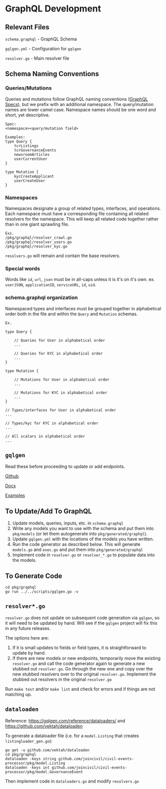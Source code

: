 # GraphQL Development

## Relevant Files

`schema.graphql` - GraphQL Schema

`gqlgen.yml` - Configuration for `gqlgen`

`resolver.go` - Main resolver file

## Schema Naming Conventions

### Queries/Mutations
Queries and mutations follow GraphQL naming conventions ([GraphQL Specs](https://facebook.github.io/graphql/June2018/#sec-Schema)), but we prefix with an additional namespace. The query/mutation names are lower camel case. Namespace names should be one word and short, yet descriptive.

```
Spec:
<namespace><query/mutation field>

Examples:
type Query {
	tcrListings
	tcrGovernanceEvents
	newsroomArticles
	userCurrentUser
}

type Mutation {
	kycCreateApplicant
	userCreateUser
}
```

### Namespaces
Namespaces designate a group of related types, interfaces, and operations.  Each namespace must have a corresponding file containing all related resolvers for the namespace.  This will keep all related code together rather than in one giant sprawling file. 

```
Exs.
/pkg/graphql/resolver_crawl.go
/pkg/graphql/resolver_users.go
/pkg/graphql/resolver_kyc.go

```

`resolvers.go` will remain and contain the base resolvers.

### Special words
Words like `id`, `url`, `json` must be in all-caps unless it is it's on it's own.  ex. `userJSON`, `applicationID`, `serviceURL`, `id`, `uid`.


### schema.graphql organization

Namespaced types and interfaces must be grouped together in alphabetical order both in the file and within the `Query` and `Mutation` schemas.

```
Ex.

type Query {

	// Queries for User in alphabetical order
	...
 
	// Queries for KYC in alphabetical order
	...
}

type Mutation {

	// Mutations for User in alphabetical order
	...

	// Mutations for KYC in alphabetical order
	...
}

// Types/interfaces for User in alphabetical order
...

// Types/kyc for KYC in alphabetical order
...

// All scalars in alphabetical order
...

```

## `gqlgen`

Read these before proceeding to update or add endpoints.

[Github](https://github.com/99designs/gqlgen)

[Docs](http://gqlgen.com)

[Examples](https://github.com/99designs/gqlgen/tree/master/example)


## To Update/Add To GraphQL

1. Update models, queries, inputs, etc. in `schema.graphql`
2. Write any models you want to use with the schema and put them into `pkg/models` (or let them autogenerate into `pkg/generated/graphql`).
3. Update `gqlgen.yml` with the locations of the models you have written.
4. Run the code generator as described below. This will generate `models.go` and `exec.go` and put them into `pkg/generated/graphql`	 
5. Implement code in `resolver.go` or `resolver_*.go` to populate data into the models.

## To Generate Code
```
cd pkg/graphql
go run ../../scripts/gqlgen.go -v
```

## `resolver*.go`

`resolver.go` does not update on subsequent code generation via `gqlgen`, so it will need to be updated by hand. Will see if the `gqlgen` project will fix this in any future releases.

The options here are:

1. If it is small updates to fields or field types, it is straightforward to update by hand.
2. If there are new models or new endpoints, temporarily move the existing `resolver.go` and call the code generator again to generate a new stubbed out `resolver.go`.  Go through the new one and copy over the new stubbed resolvers over to the original `resolver.go`.  Implement the stubbed out resolvers in the original `resolver.go`

Run `make test` and/or `make lint` and check for errors and if things are not matching up.

## `dataloaden`
Reference: https://gqlgen.com/reference/dataloaders/ and https://github.com/vektah/dataloaden
 
To generate a dataloader file (i.e. for a `model.Listing` that creates `listingloader_gen.go`):
```
go get -u github.com/vektah/dataloaden
cd pkg/graphql
dataloaden -keys string github.com/joincivil/civil-events-processor/pkg/model.Listing
dataloaden -keys int github.com/joincivil/civil-events-processor/pkg/model.GovernanceEvent
```
Then implement code in `dataloaders.go` and modify `resolvers.go`

